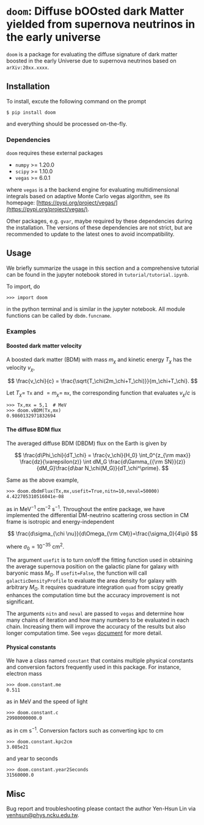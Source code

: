 # `doom`: **D**iffuse b**OO**sted dark **M**atter yielded from supernova neutrinos in the early universe


`doom` is a package for evaluating the diffuse signature of dark matter boosted in the early Universe due to supernova neutrinos based on `arXiv:20xx.xxxx`.

## Installation

To install, excute the following command on the prompt

    $ pip install doom

and everything should be processed on-the-fly.

### Dependencies

`doom` requires these external packages

- `numpy` >= 1.20.0
- `scipy` >= 1.10.0
- `vegas` >= 6.0.1

where `vegas` is a the backend engine for evaluating multidimensional integrals based on adaptive Monte Carlo vegas algorithm, see its homepage: [https://pypi.org/project/vegas/](https://pypi.org/project/vegas/).

Other packages, e.g. `gvar`, maybe required by these dependencies during the installation.
The versions of these dependencies are not strict, but are recommended to update to the latest ones to avoid incompatibility. 


## Usage

We briefly summarize the usage in this section and a comprehensive tutorial can be found in the jupyter notebook stored in `tutorial/tutorial.ipynb`.

To import, do

    >>> import doom

in the python terminal and is similar in the jupyter notebook. All module functions can be called by `dbdm.funcname`.

### Examples

#### Boosted dark matter velocity

A boosted dark matter (BDM) with mass $m_\chi$ and kinetic energy $T_\chi$ has the velocity $v_\chi$,

$$
\frac{v_\chi}{c} = \frac{\sqrt{T_\chi(2m_\chi+T_\chi)}}{m_\chi+T_\chi}.
$$

Let $T_\chi=$ `Tx` and $=m_\chi=$ `mx`, the corresponding function that evaluates $v_\chi/c$ is

    >>> Tx,mx = 5,1  # MeV
    >>> doom.vBDM(Tx,mx)
    0.9860132971832694


#### The diffuse BDM flux

The averaged diffuse BDM (DBDM) flux on the Earth is given by

$$
\frac{d\Phi_\chi}{dT_\chi} = \frac{v_\chi}{H_0} \int_0^{z_{\rm max}} \frac{dz}{\varepsilon(z)}  \int dM_G \frac{d\Gamma_{{\rm SN}}(z)}{dM_G}\frac{d\bar N_\chi(M_G)}{dT_\chi^\prime}. 
$$

Same as the above example,

    >>> doom.dbdmFlux(Tx,mx,usefit=True,nitn=10,neval=50000)
    4.422705310516041e-08

as in MeV<sup>−1</sup> cm<sup>−2</sup> s<sup>−1</sup>.
Throughout the entire package, we have implemented the differential DM-neutrino scattering cross section in CM frame is isotropic and energy-independent

$$
\frac{d\sigma_{\chi \nu}}{d\Omega_{\rm CM}}=\frac{\sigma_0}{4\pi}
$$

where $\sigma_0=10^{-35}$ cm<sup>2</sup>.

The argument `usefit` is to turn on/off the fitting function used in obtaining the average supernova position on the galactic plane for galaxy with baryonic mass $M_G$.
If `usefit=False`, the function will call `galacticDensityProfile` to evaluate the area density for galaxy with arbitrary $M_G$.
It requires quadrature integration `quad` from scipy greatly enhances the computation time but the accuracy improvement is not significant.

The arguments `nitn` and `neval` are passed to `vegas` and determine how many chains of iteration and how many numbers to be evaluated in each chain. Increasing them will improve the accuracy of the results but also longer computation time. See `vegas` [document](https://vegas.readthedocs.io/) for more detail.


#### Physical constants

We have a class named `constant` that contains multiple physical constants and conversion factors frequently used in this package.
For instance, electron mass

    >>> doom.constant.me
    0.511

as in MeV and the speed of light

    >>> doom.constant.c
    29980000000.0

as in cm s<sup>−1</sup>.
Conversion factors such as converting kpc to cm

    >>> doom.constant.kpc2cm
    3.085e21

and year to seconds

    >>> doom.constant.year2Seconds
    31560000.0

## Misc

Bug report and troubleshooting please contact the author Yen-Hsun Lin via [yenhsun@phys.ncku.edu.tw](mailto:yenhsun@phys.ncku.edu.tw).
